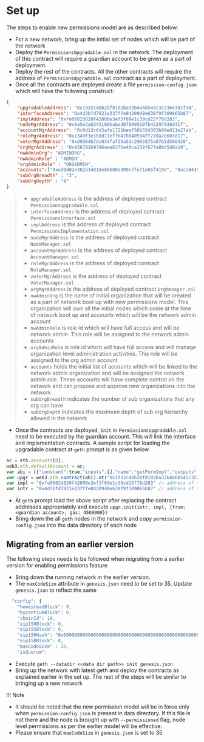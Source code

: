 # Set up
The steps to enable new permissions model are as described below:

* For a new network, bring up the initial set of nodes which will be part of the network
* Deploy the `PermissionsUpgradable.sol` in the network. The deployment of this contract will require a guardian account to be given as a part of deployment. 
* Deploy the rest of the contracts. All the other contracts will require the address of `PermissionsUpgradable.sol` contract as a part of deployment.
* Once all the contracts are deployed create a file `permission-config.json` which will have the following construct:
```json
{
    "upgradableAddress": "0x1932c48b2bf8102ba33b4a6b545c32236e342f34",
    "interfaceAddress": "0x4d3bfd7821e237ffe84209d8e638f9f309865b87",
    "implAddress": "0xfe0602d820f42800e3ef3f89e1c39cd15f78d283",
    "nodeMgrAddress": "0x8a5e2a6343108babed07899510fb42297938d41f",
    "accountMgrAddress": "0x9d13c6d3afe1721beef56b55d303b09e021e27ab",
    "roleMgrAddress": "0x1349f3e1b8d71effb47b840594ff27da7e603d17",
    "voterMgrAddress": "0xd9d64b7dc034fafdba5dc2902875a67b5d586420",
    "orgMgrAddress" : "0x938781b9796aea6376e40ca158f67fa89d5d8a18",
    "nwAdminOrg": "ADMINORG",
    "nwAdminRole" : "ADMIN",
    "orgAdminRole" : "ORGADMIN",
    "accounts":["0xed9d02e382b34818e88b88a309c7fe71e65f419d", "0xca843569e3427144cead5e4d5999a3d0ccf92b8e"],
    "subOrgBreadth" : "3",
    "subOrgDepth" : "4"
}
```
> * `upgradableAddress` is the address of deployed contract `PermissionsUpgradable.sol`
> * `interfaceAddress` is the address of deployed contract `PermissionsInterface.sol`
> * `implAddress` is the address of deployed contract `PermissionsImplementation.sol`
> * `nodeMgrAddress` is the address of deployed contract `NodeManager.sol`
> * `accountMgrAddress` is the address of deployed contract `AccountManager.sol`
> * `roleMgrAddress` is the address of deployed contract `RoleManager.sol`
> * `voterMgrAddress` is the address of deployed contract `VoterManager.sol`
> * `orgMgrAddress` is the address of deployed contract `OrgManager.sol`
> * `nwAdminOrg` is the name of initial organization that will be created as a part of network boot up with new permissions model. This organization will own all the initial nodes which come at the time of network boot up and accounts which will be the network admin account
> * `nwAdminRole` is role id which will have full access and will be network admin. This role will be assigned to the network admin accounts
> * `orgAdminRole` is role id which will have full access and will manage organization level administration activities. This role will be assigned to the org admin account
> * `accounts` holds the initial list of accounts which will be linked to the network admin organization and will be assigned the network admin role. These accounts will have complete control on the network and can propose and approve new organizations into the network
> * `subOrgBreadth` indicates the number of sub organizations that any org can have
> * `subOrgDepth` indicates the maximum depth of sub org hierarchy allowed in the network

* Once the contracts are deployed, `init` in `PermissionsUpgradable.sol` need to be executed by the guardian account. This will link the interface and implementation contracts. A sample script for loading the upgradable contract at `geth` prompt is as given below
```javascript
ac = eth.accounts[0];
web3.eth.defaultAccount = ac;
var abi = [{"constant":true,"inputs":[],"name":"getPermImpl","outputs":[{"name":"","type":"address"}],"payable":false,"stateMutability":"view","type":"function"},{"constant":false,"inputs":[{"name":"_proposedImpl","type":"address"}],"name":"confirmImplChange","outputs":[],"payable":false,"stateMutability":"nonpayable","type":"function"},{"constant":true,"inputs":[],"name":"getGuardian","outputs":[{"name":"","type":"address"}],"payable":false,"stateMutability":"view","type":"function"},{"constant":true,"inputs":[],"name":"getPermInterface","outputs":[{"name":"","type":"address"}],"payable":false,"stateMutability":"view","type":"function"},{"constant":false,"inputs":[{"name":"_permInterface","type":"address"},{"name":"_permImpl","type":"address"}],"name":"init","outputs":[],"payable":false,"stateMutability":"nonpayable","type":"function"},{"inputs":[{"name":"_guardian","type":"address"}],"payable":false,"stateMutability":"nonpayable","type":"constructor"}];
var upgr = web3.eth.contract(abi).at("0x1932c48b2bf8102ba33b4a6b545c32236e342f34"); // address of the upgradable contracts
var impl = "0xfe0602d820f42800e3ef3f89e1c39cd15f78d283" // address of the implementation contracts
var intr = "0x4d3bfd7821e237ffe84209d8e638f9f309865b87" // address of the interface contracts
```
* At `geth` prompt load the above script after replacing the contract addresses appropriately and execute `upgr.init(intr, impl, {from: <guardian account>, gas: 4500000})`
* Bring down the all `geth` nodes in the network and copy `permission-config.json` into the data directory of each node

## Migrating from an earlier version
The following steps needs to be followed when migrating from a earlier version for enabling permissions feature
* Bring down the running network in the earlier version. 
* The `maxCodeSize` attribute in `genesis.json` need to be set to 35. Update `genesis.json` to reflect the same
```javascript
  "config": {
    "homesteadBlock": 0,
    "byzantiumBlock": 0,
    "chainId": 10,
    "eip150Block": 0,
    "eip155Block": 0,
    "eip150Hash": "0x0000000000000000000000000000000000000000000000000000000000000000",
    "eip158Block": 0,
    "maxCodeSize" : 35,
    "isQuorum":
```
* Execute `geth --datadir <<data dir path>> init genesis.json`
* Bring up the network with latest geth and deploy the contracts as explained earlier in the set up. The rest of the steps will be similar to bringing up a new network

!!! Note
* It should be noted that the new permission model will be in force only when `permission-config.json` is present in data directory. If this file is not there and the node is brought up with `--permissioned` flag, node level permissions as per the earlier model will be effective.
* Please ensure that `maxCodeSize` in `genesis.json` is set to 35 

